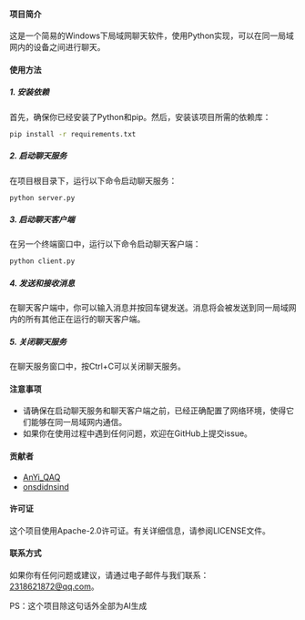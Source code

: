 #### 项目简介 
 
这是一个简易的Windows下局域网聊天软件，使用Python实现，可以在同一局域网内的设备之间进行聊天。
 
#### 使用方法 
 
##### 1. 安装依赖 
 
首先，确保你已经安装了Python和pip。然后，安装该项目所需的依赖库：
 
```bash 
pip install -r requirements.txt 
```
 
##### 2. 启动聊天服务 
 
在项目根目录下，运行以下命令启动聊天服务：
 
```bash 
python server.py 
```
 
##### 3. 启动聊天客户端 
 
在另一个终端窗口中，运行以下命令启动聊天客户端：
 
```bash 
python client.py 
```
 
##### 4. 发送和接收消息 
 
在聊天客户端中，你可以输入消息并按回车键发送。消息将会被发送到同一局域网内的所有其他正在运行的聊天客户端。
 
##### 5. 关闭聊天服务 
 
在聊天服务窗口中，按Ctrl+C可以关闭聊天服务。
 
#### 注意事项 
 
- 请确保在启动聊天服务和聊天客户端之前，已经正确配置了网络环境，使得它们能够在同一局域网内通信。
- 如果你在使用过程中遇到任何问题，欢迎在GitHub上提交issue。
 
#### 贡献者 
 
- [AnYi_QAQ](https://github.com/Anyi-qaq)
- [onsdidnsind](https://github.com/onsdidnsind)
 
#### 许可证 
 
这个项目使用Apache-2.0许可证。有关详细信息，请参阅LICENSE文件。
 
#### 联系方式 
 
如果你有任何问题或建议，请通过电子邮件与我们联系：2318621872@qq.com。
 
PS：这个项目除这句话外全部为AI生成
